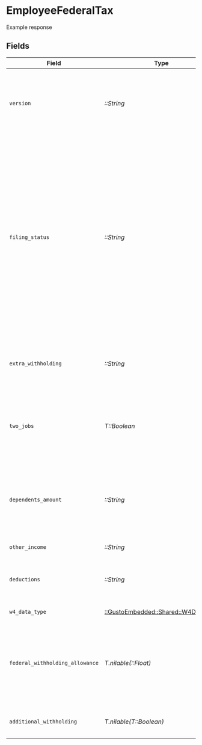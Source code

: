 # EmployeeFederalTax

Example response


## Fields

| Field                                                                                                                                                                                                                                                              | Type                                                                                                                                                                                                                                                               | Required                                                                                                                                                                                                                                                           | Description                                                                                                                                                                                                                                                        |
| ------------------------------------------------------------------------------------------------------------------------------------------------------------------------------------------------------------------------------------------------------------------ | ------------------------------------------------------------------------------------------------------------------------------------------------------------------------------------------------------------------------------------------------------------------ | ------------------------------------------------------------------------------------------------------------------------------------------------------------------------------------------------------------------------------------------------------------------ | ------------------------------------------------------------------------------------------------------------------------------------------------------------------------------------------------------------------------------------------------------------------ |
| `version`                                                                                                                                                                                                                                                          | *::String*                                                                                                                                                                                                                                                         | :heavy_check_mark:                                                                                                                                                                                                                                                 | The current version of the object. See the [versioning guide](https://docs.gusto.com/embedded-payroll/docs/idempotency) for information on how to use this field.                                                                                                  |
| `filing_status`                                                                                                                                                                                                                                                    | *::String*                                                                                                                                                                                                                                                         | :heavy_check_mark:                                                                                                                                                                                                                                                 | It determines which tax return form an individual will use and is an important factor in computing taxable income. One of:<br/>- Single<br/>- Married<br/>- Head of Household<br/>- Exempt from withholding<br/>- Married, but withhold as Single (does not apply to rev_2020_w4 form) |
| `extra_withholding`                                                                                                                                                                                                                                                | *::String*                                                                                                                                                                                                                                                         | :heavy_check_mark:                                                                                                                                                                                                                                                 | An employee can request an additional amount to be withheld from each paycheck.                                                                                                                                                                                    |
| `two_jobs`                                                                                                                                                                                                                                                         | *T::Boolean*                                                                                                                                                                                                                                                       | :heavy_check_mark:                                                                                                                                                                                                                                                 | If there are only two jobs (i.e., you and your spouse each have a job, or you have two), you can set it to true.                                                                                                                                                   |
| `dependents_amount`                                                                                                                                                                                                                                                | *::String*                                                                                                                                                                                                                                                         | :heavy_check_mark:                                                                                                                                                                                                                                                 | A dependent is a person other than the taxpayer or spouse who entitles the taxpayer to claim a dependency exemption.                                                                                                                                               |
| `other_income`                                                                                                                                                                                                                                                     | *::String*                                                                                                                                                                                                                                                         | :heavy_check_mark:                                                                                                                                                                                                                                                 | Other income amount.                                                                                                                                                                                                                                               |
| `deductions`                                                                                                                                                                                                                                                       | *::String*                                                                                                                                                                                                                                                         | :heavy_check_mark:                                                                                                                                                                                                                                                 | Deductions other than the standard deduction to reduce withholding.                                                                                                                                                                                                |
| `w4_data_type`                                                                                                                                                                                                                                                     | [::GustoEmbedded::Shared::W4DataType](../../models/shared/w4datatype.md)                                                                                                                                                                                           | :heavy_check_mark:                                                                                                                                                                                                                                                 | The version of w4 form.                                                                                                                                                                                                                                            |
| `federal_withholding_allowance`                                                                                                                                                                                                                                    | *T.nilable(::Float)*                                                                                                                                                                                                                                               | :heavy_minus_sign:                                                                                                                                                                                                                                                 | *does not apply to rev_2020_w4 form*<br/><br/>An exemption from paying a certain amount of income tax.                                                                                                                                                             |
| `additional_withholding`                                                                                                                                                                                                                                           | *T.nilable(T::Boolean)*                                                                                                                                                                                                                                            | :heavy_minus_sign:                                                                                                                                                                                                                                                 | *does not apply to rev_2020_w4 form*                                                                                                                                                                                                                               |